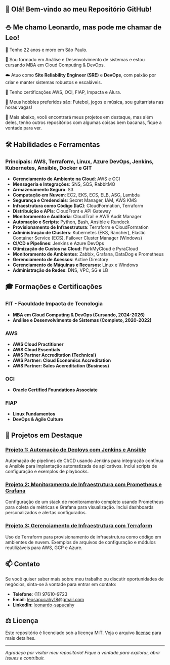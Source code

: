 ## 👋 Olá! Bem-vindo ao meu Repositório GitHub!

## ⛄ Me chamo Leonardo, mas pode me chamar de Leo!

📌 Tenho 22 anos e moro em São Paulo.

👷 Sou formado em Análise e Desenvolvimento de sistemas e estou cursando MBA em Cloud Computing & DevOps.

☁️ Atuo como **Site Reliability Engineer (SRE)** e **DevOps**, com paixão por criar e manter sistemas robustos e escaláveis.

🌱 Tenho certificações AWS, OCI, FIAP, Impacta e Alura.

💈 Meus hobbies preferidos são: Futebol, jogos e música, sou guitarrista nas horas vagas!

🌟 Mais abaixo, você encontrará meus projetos em destaque, mas além deles, tenho outros repositórios com algumas coisas bem bacanas, fique a vontade para ver.



## 🛠️ Habilidades e Ferramentas
### Principais: AWS, Terraform, Linux, Azure DevOps, Jenkins, Kubernetes, Ansible, Docker e GIT

   - **Gerenciamento de Ambiente na Cloud**: AWS e OCI
   - **Mensageria e Integrações**: SNS, SQS, RabbitMQ
   - **Armazenamento Seguro**: S3
   - **Computação em Nuvem**: EC2, EKS, ECS, ELB, ASG, Lambda
   - **Segurança e Credenciais**: Secret Manager, IAM, AWS KMS
   - **Infraestrutura como Código (IaC)**: CloudFormation, Terraform
   - **Distribuição e APIs**: CloudFront e API Gateway
   - **Monitoramento e Auditoria**: CloudTrail e AWS Audit Manager
   - **Automação e Scripts**: Python, Bash, Ansible e Rundeck
   - **Provisionamento de Infraestrutura**: Terraform e CloudFormation
   - **Administração de Clusters**: Kubernetes (EKS, Rancher), Elastic Container Service (ECS), Failover Cluster Manager (Windows)
   - **CI/CD e Pipelines**: Jenkins e Azure DevOps
   - **Otimização de Custos na Cloud**: ParkMyCloud e PyraCloud
   - **Monitoramento de Ambientes**: Zabbix, Grafana, DataDog e Prometheus
   - **Gerenciamento de Acessos**: Active Directory
   - **Gerenciamento de Máquinas e Recursos**: Linux e Windows
   - **Administração de Redes**: DNS, VPC, SG e LB




## 🎓 Formações e Certificações

   ### FIT - Faculdade Impacta de Tecnologia
   - **MBA em Cloud Computing & DevOps (Cursando, 2024-2026)**
   - **Análise e Desenvolvimento de Sistemas (Completo, 2020-2022)**

   ### AWS
   - **AWS Cloud Practitioner**
   - **AWS Cloud Essentials**
   - **AWS Partner Accreditation (Technical)**
   - **AWS Partner: Cloud Economics Accreditation**
   - **AWS Partner: Sales Accreditation (Business)**

   ### OCI
   - **Oracle Certified Foundations Associate**

   ### FIAP
   - **Linux Fundamentos**
   - **DevOps & Agile Culture**




## 🌟 Projetos em Destaque

   ### [Projeto 1: Automação de Deploys com Jenkins e Ansible](https://github.com/LeonardoSapucahy/Pipeline-Automation-Jenkins-and-Ansible)
   Automação de pipelines de CI/CD usando Jenkins para integração contínua e Ansible para implantação automatizada de aplicativos. Inclui scripts de configuração e exemplos de playbooks.

   ### [Projeto 2: Monitoramento de Infraestrutura com Prometheus e Grafana](https://github.com/LeonardoSapucahy/Monitoramento-Infraestrutura-Prometheus-e-Grafana)
   Configuração de um stack de monitoramento completo usando Prometheus para coleta de métricas e Grafana para visualização. Inclui dashboards personalizados e alertas configurados.

   ### [Projeto 3: Gerenciamento de Infraestrutura com Terraform](https://github.com/LeonardoSapucahy/Gerenciamento-Infraestrutura-Terraform)
   Uso de Terraform para provisionamento de infraestrutura como código em ambientes de nuvem. Exemplos de arquivos de configuração e módulos reutilizáveis para AWS, GCP e Azure.




## 📫 Contato

   Se você quiser saber mais sobre meu trabalho ou discutir oportunidades de negócios, sinta-se à vontade para entrar em contato:
   - **Telefone**: (11) 97610-9723
   - **Email**: [leosapucahy18@gmail.com](mailto:leosapucahy18@gmail.com)
   - **LinkedIn**: [leonardo-sapucahy](https://www.linkedin.com/in/leonardo-sapucahy/)




## ⚖️ Licença

   Este repositório é licenciado sob a licença MIT. Veja o arquivo [license](https://mit-license.org/) para mais detalhes.

---

_Agradeço por visitar meu repositório! Fique à vontade para explorar, abrir issues e contribuir._
